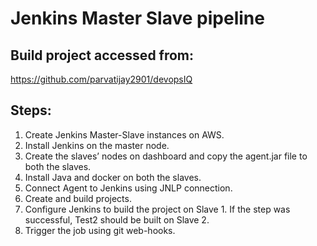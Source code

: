 # Jenkins Master Slave pipeline
## Build project accessed from:
https://github.com/parvatijay2901/devopsIQ
## Steps:
1. Create Jenkins Master-Slave instances on AWS.
2. Install Jenkins on the master node.
3. Create the slaves’ nodes on dashboard and copy the agent.jar file to both the slaves.
4. Install Java and docker on both the slaves.
5. Connect Agent to Jenkins using JNLP connection.
6. Create and build projects.
7. Configure Jenkins to build the project on Slave 1. If the step was successful, Test2 should be built on Slave 2.
8. Trigger the job using git web-hooks.
